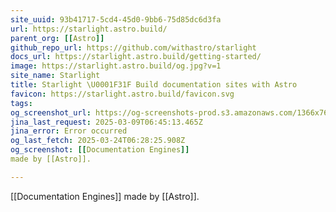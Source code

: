 ```yaml
---
site_uuid: 93b41717-5cd4-45d0-9bb6-75d85dc6d3fa
url: https://starlight.astro.build/
parent_org: [[Astro]]
github_repo_url: https://github.com/withastro/starlight
docs_url: https://starlight.astro.build/getting-started/
image: https://starlight.astro.build/og.jpg?v=1
site_name: Starlight
title: Starlight \U0001F31F Build documentation sites with Astro
favicon: https://starlight.astro.build/favicon.svg
tags: 
og_screenshot_url: https://og-screenshots-prod.s3.amazonaws.com/1366x768/80/false/b52d2ed3033cdec6049678036de35ba4875bdbba7d695dd403f983f855efd504.jpeg
jina_last_request: 2025-03-09T06:45:13.465Z
jina_error: Error occurred
og_last_fetch: 2025-03-24T06:28:25.908Z
og_screenshot: [[Documentation Engines]]
made by [[Astro]].

---
```

[[Documentation Engines]]
made by [[Astro]].
